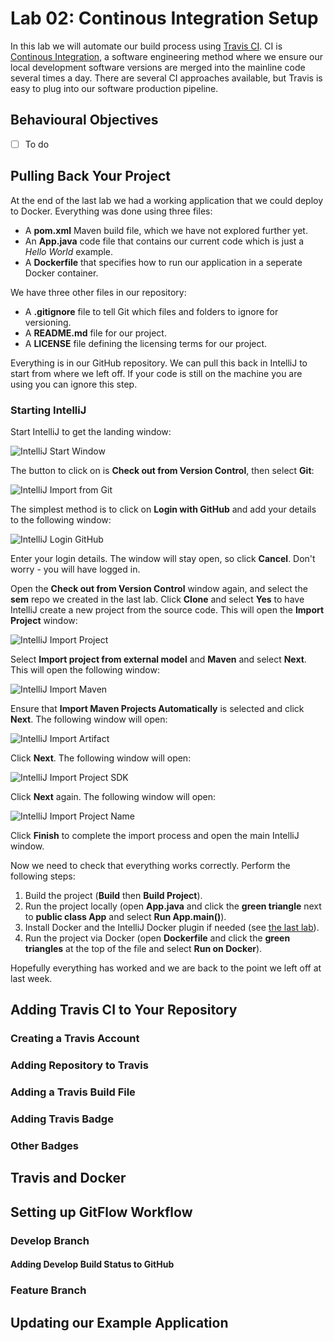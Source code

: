 # Lab 02: Continous Integration Setup

In this lab we will automate our build process using [Travis CI](https://travis-ci.org/).  CI is [Continous Integration](https://en.wikipedia.org/wiki/Continuous_integration), a software engineering method where we ensure our local development software versions are merged into the mainline code several times a day.  There are several CI approaches available, but Travis is easy to plug into our software production pipeline.

## Behavioural Objectives

- [ ] To do

## Pulling Back Your Project

At the end of the last lab we had a working application that we could deploy to Docker.  Everything was done using three files:

- A **pom.xml** Maven build file, which we have not explored further yet.
- An **App.java** code file that contains our current code which is just a *Hello World* example.
- A **Dockerfile** that specifies how to run our application in a seperate Docker container.

We have three other files in our repository:

- A **.gitignore** file to tell Git which files and folders to ignore for versioning.
- A **README.md** file for our project.
- A **LICENSE** file defining the licensing terms for our project.

Everything is in our GitHub repository.  We can pull this back in IntelliJ to start from where we left off.  If your code is still on the machine you are using you can ignore this step.

### Starting IntelliJ

Start IntelliJ to get the landing window:

![IntelliJ Start Window](img/intellij-start-window.png)

The button to click on is **Check out from Version Control**, then select **Git**:

![IntelliJ Import from Git](img/intellij-import-git.png)

The simplest method is to click on **Login with GitHub** and add your details to the following window:

![IntelliJ Login GitHub](img/github-login.png)

Enter your login details.  The window will stay open, so click **Cancel**.  Don't worry - you will have logged in.

Open the **Check out from Version Control** window again, and select the **sem** repo we created in the last lab.  Click **Clone** and select **Yes** to have IntelliJ create a new project from the source code.  This will open the **Import Project** window:

![IntelliJ Import Project](img/intellij-import-project.png)

Select **Import project from external model** and **Maven** and select **Next**.  This will open the following window:

![IntelliJ Import Maven](img/intellij-import-maven.png)

Ensure that **Import Maven Projects Automatically** is selected and click **Next**.  The following window will open:

![IntelliJ Import Artifact](img/intellij-import-sem.png)

Click **Next**.  The following window will open:

![IntelliJ Import Project SDK](img/intellij-import-jdk.png)

Click **Next** again.  The following window will open:

![IntelliJ Import Project Name](img/intellij-import-project.png)

Click **Finish** to complete the import process and open the main IntelliJ window.

Now we need to check that everything works correctly.  Perform the following steps:

1. Build the project (**Build** then **Build Project**).
2. Run the project locally (open **App.java** and click the **green triangle** next to **public class App** and select **Run App.main()**).
3. Install Docker and the IntelliJ Docker plugin if needed (see [the last lab](../lab01/)).
4. Run the project via Docker (open **Dockerfile** and click the **green triangles** at the top of the file and select **Run on Docker**).

Hopefully everything has worked and we are back to the point we left off at last week.

## Adding Travis CI to Your Repository

### Creating a Travis Account

### Adding Repository to Travis

### Adding a Travis Build File

### Adding Travis Badge

### Other Badges

## Travis and Docker

## Setting up GitFlow Workflow

### Develop Branch

#### Adding Develop Build Status to GitHub

### Feature Branch

## Updating our Example Application